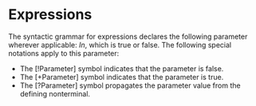 # Expressions

The syntactic grammar for expressions declares the following parameter wherever applicable: *In*, which is true or false. The following special notations apply to this parameter:

* The \[!Parameter\] symbol indicates that the parameter is false.
* The \[+Parameter\] symbol indicates that the parameter is true.
* The \[?Parameter\] symbol propagates the parameter value from the defining nonterminal.